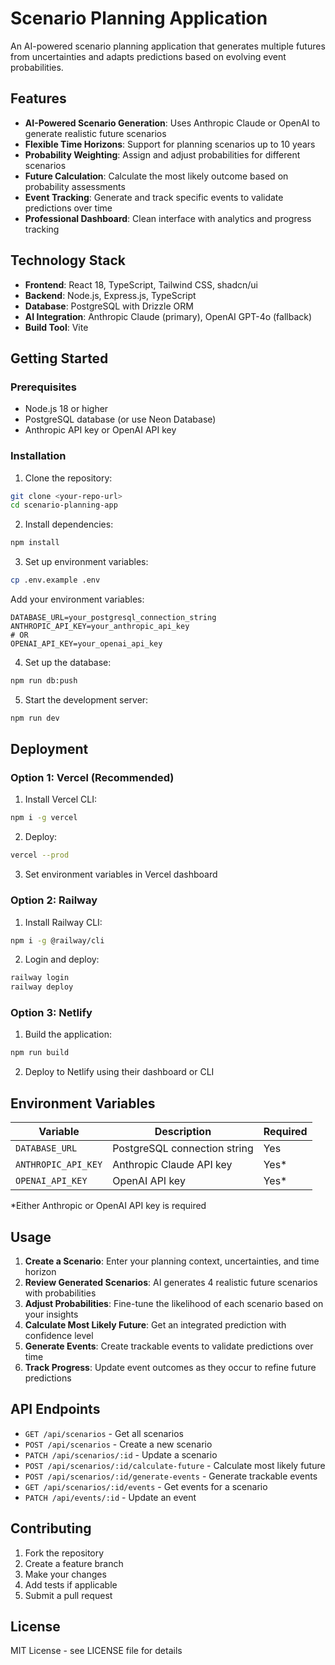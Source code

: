 # Scenario Planning Application

An AI-powered scenario planning application that generates multiple futures from uncertainties and adapts predictions based on evolving event probabilities.

## Features

- **AI-Powered Scenario Generation**: Uses Anthropic Claude or OpenAI to generate realistic future scenarios
- **Flexible Time Horizons**: Support for planning scenarios up to 10 years
- **Probability Weighting**: Assign and adjust probabilities for different scenarios
- **Future Calculation**: Calculate the most likely outcome based on probability assessments
- **Event Tracking**: Generate and track specific events to validate predictions over time
- **Professional Dashboard**: Clean interface with analytics and progress tracking

## Technology Stack

- **Frontend**: React 18, TypeScript, Tailwind CSS, shadcn/ui
- **Backend**: Node.js, Express.js, TypeScript
- **Database**: PostgreSQL with Drizzle ORM
- **AI Integration**: Anthropic Claude (primary), OpenAI GPT-4o (fallback)
- **Build Tool**: Vite

## Getting Started

### Prerequisites

- Node.js 18 or higher
- PostgreSQL database (or use Neon Database)
- Anthropic API key or OpenAI API key

### Installation

1. Clone the repository:
```bash
git clone <your-repo-url>
cd scenario-planning-app
```

2. Install dependencies:
```bash
npm install
```

3. Set up environment variables:
```bash
cp .env.example .env
```

Add your environment variables:
```
DATABASE_URL=your_postgresql_connection_string
ANTHROPIC_API_KEY=your_anthropic_api_key
# OR
OPENAI_API_KEY=your_openai_api_key
```

4. Set up the database:
```bash
npm run db:push
```

5. Start the development server:
```bash
npm run dev
```

## Deployment

### Option 1: Vercel (Recommended)

1. Install Vercel CLI:
```bash
npm i -g vercel
```

2. Deploy:
```bash
vercel --prod
```

3. Set environment variables in Vercel dashboard

### Option 2: Railway

1. Install Railway CLI:
```bash
npm i -g @railway/cli
```

2. Login and deploy:
```bash
railway login
railway deploy
```

### Option 3: Netlify

1. Build the application:
```bash
npm run build
```

2. Deploy to Netlify using their dashboard or CLI

## Environment Variables

| Variable | Description | Required |
|----------|-------------|----------|
| `DATABASE_URL` | PostgreSQL connection string | Yes |
| `ANTHROPIC_API_KEY` | Anthropic Claude API key | Yes* |
| `OPENAI_API_KEY` | OpenAI API key | Yes* |

*Either Anthropic or OpenAI API key is required

## Usage

1. **Create a Scenario**: Enter your planning context, uncertainties, and time horizon
2. **Review Generated Scenarios**: AI generates 4 realistic future scenarios with probabilities
3. **Adjust Probabilities**: Fine-tune the likelihood of each scenario based on your insights
4. **Calculate Most Likely Future**: Get an integrated prediction with confidence level
5. **Generate Events**: Create trackable events to validate predictions over time
6. **Track Progress**: Update event outcomes as they occur to refine future predictions

## API Endpoints

- `GET /api/scenarios` - Get all scenarios
- `POST /api/scenarios` - Create a new scenario
- `PATCH /api/scenarios/:id` - Update a scenario
- `POST /api/scenarios/:id/calculate-future` - Calculate most likely future
- `POST /api/scenarios/:id/generate-events` - Generate trackable events
- `GET /api/scenarios/:id/events` - Get events for a scenario
- `PATCH /api/events/:id` - Update an event

## Contributing

1. Fork the repository
2. Create a feature branch
3. Make your changes
4. Add tests if applicable
5. Submit a pull request

## License

MIT License - see LICENSE file for details